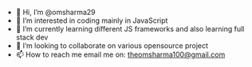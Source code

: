 - 👋 Hi, I’m @omsharma29
- 👀 I’m interested in coding mainly in JavaScript 
- 🌱 I’m currently learning different JS frameworks and also learning full stack dev 
- 💞️ I’m looking to collaborate on various opensource project 
- 📫 How to reach me email me on: theomsharma100@gmail.com

<!---
omsharma29/omsharma29 is a ✨ special ✨ repository because its `README.md` (this file) appears on your GitHub profile.
You can click the Preview link to take a look at your changes.
--->
